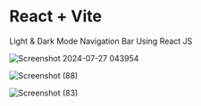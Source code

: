 # React + Vite

 Light & Dark Mode Navigation Bar Using React JS

 ![Screenshot 2024-07-27 043954](https://github.com/user-attachments/assets/3ffd2d17-2eea-45be-83f0-31eea70f3c02)

![Screenshot (88)](https://github.com/user-attachments/assets/fe76d727-5d4e-4372-b259-d8c3fc003433)


![Screenshot (83)](https://github.com/user-attachments/assets/2eb57ddb-3a16-420b-ae3c-186c54a5c87b)
